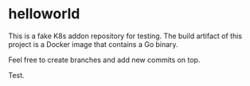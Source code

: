 # helloworld

This is a fake K8s addon repository for testing. The build artifact of this project is a Docker image that contains a Go binary.

Feel free to create branches and add new commits on top.

Test.
